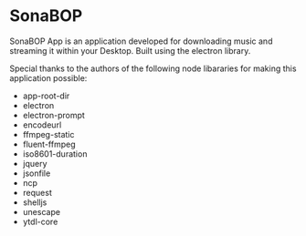 # SonaBOP

SonaBOP App is an application developed for downloading music and streaming it within your Desktop. Built using the electron library.


Special thanks to the authors of the following node libararies for making this application possible:


* app-root-dir
* electron
* electron-prompt
* encodeurl
* ffmpeg-static 
* fluent-ffmpeg
* iso8601-duration
* jquery
* jsonfile
* ncp
* request
* shelljs
* unescape
* ytdl-core